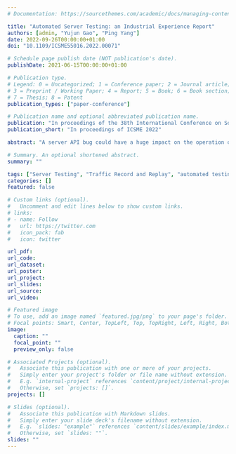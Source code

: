 ```yaml
---
# Documentation: https://sourcethemes.com/academic/docs/managing-content/

title: "Automated Server Testing: an Industrial Experience Report"
authors: [admin, "Yujun Gao", "Ping Yang"]
date: 2022-09-26T00:00:00+01:00
doi: "10.1109/ICSME55016.2022.00071"

# Schedule page publish date (NOT publication's date).
publishDate: 2021-06-15T00:00:00+01:00

# Publication type.
# Legend: 0 = Uncategorized; 1 = Conference paper; 2 = Journal article;
# 3 = Preprint / Working Paper; 4 = Report; 5 = Book; 6 = Book section;
# 7 = Thesis; 8 = Patent
publication_types: ["paper-conference"]

# Publication name and optional abbreviated publication name.
publication: "In proceedings of the 38th International Conference on Software Maintenance and Evolution (ICSME 2022)"
publication_short: "In proceedings of ICSME 2022"

abstract: "A server API bug could have a huge impact on the operation of other servers and clients relying on that API, resulting in service downtime and financial losses. A common practice of server API testing inside enterprises is writing test inputs and assertions manually, and the test effectiveness depends largely on testers' carefulness, expertise and domain knowledge. Writing test cases for complicated business scenarios with multiple and ordered API calls is also a heavy task that requires a lot of human effort. In this paper, we present the design and deployment of SIT, a fully automated server reliability testing platform at ByteDance that provides capabilities including (1) traffic data generation based on combinatorial testing and fuzzing, (2) scenario testing for complicated business logics and (3) automated test execution with fault localisation in a controlled environment that does not affect online services. SIT has been integrated into the source control system and is triggered when new code change is submitted or configured as scheduled tasks. During the year of 2021, SIT blocked 434 valid issues before they were introduced into the production system."

# Summary. An optional shortened abstract.
summary: ""

tags: ["Server Testing", "Traffic Record and Replay", "automated testing"]
categories: []
featured: false

# Custom links (optional).
#   Uncomment and edit lines below to show custom links.
# links:
# - name: Follow
#   url: https://twitter.com
#   icon_pack: fab
#   icon: twitter

url_pdf:
url_code:
url_dataset:
url_poster:
url_project:
url_slides:
url_source:
url_video:

# Featured image
# To use, add an image named `featured.jpg/png` to your page's folder. 
# Focal points: Smart, Center, TopLeft, Top, TopRight, Left, Right, BottomLeft, Bottom, BottomRight.
image:
  caption: ""
  focal_point: ""
  preview_only: false

# Associated Projects (optional).
#   Associate this publication with one or more of your projects.
#   Simply enter your project's folder or file name without extension.
#   E.g. `internal-project` references `content/project/internal-project/index.md`.
#   Otherwise, set `projects: []`.
projects: []

# Slides (optional).
#   Associate this publication with Markdown slides.
#   Simply enter your slide deck's filename without extension.
#   E.g. `slides: "example"` references `content/slides/example/index.md`.
#   Otherwise, set `slides: ""`.
slides: ""
---
```


